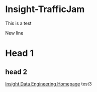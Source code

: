 # Insight-TrafficJam
This is a test

New line

# Head 1
## head 2

[Insight Data Engineering Homepage](http://www.insightdataengineering.com)
test3
